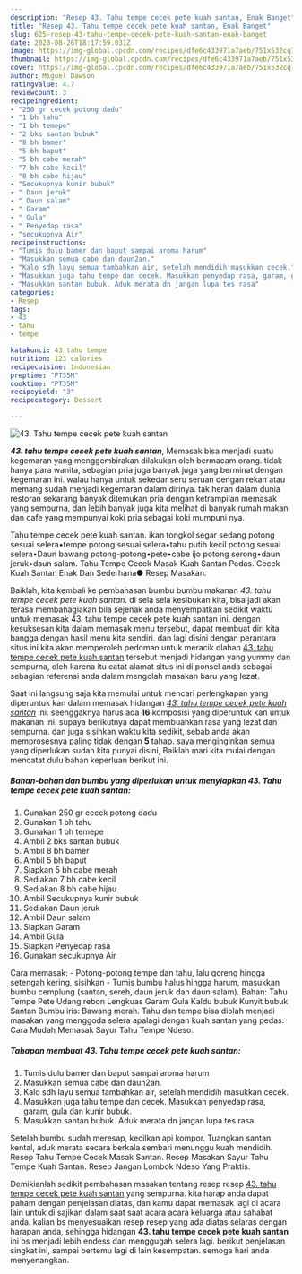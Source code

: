 ```yaml
---
description: "Resep 43. Tahu tempe cecek pete kuah santan, Enak Banget"
title: "Resep 43. Tahu tempe cecek pete kuah santan, Enak Banget"
slug: 625-resep-43-tahu-tempe-cecek-pete-kuah-santan-enak-banget
date: 2020-08-26T18:17:59.031Z
image: https://img-global.cpcdn.com/recipes/dfe6c433971a7aeb/751x532cq70/43-tahu-tempe-cecek-pete-kuah-santan-foto-resep-utama.jpg
thumbnail: https://img-global.cpcdn.com/recipes/dfe6c433971a7aeb/751x532cq70/43-tahu-tempe-cecek-pete-kuah-santan-foto-resep-utama.jpg
cover: https://img-global.cpcdn.com/recipes/dfe6c433971a7aeb/751x532cq70/43-tahu-tempe-cecek-pete-kuah-santan-foto-resep-utama.jpg
author: Miguel Dawson
ratingvalue: 4.7
reviewcount: 3
recipeingredient:
- "250 gr cecek potong dadu"
- "1 bh tahu"
- "1 bh temepe"
- "2 bks santan bubuk"
- "8 bh bamer"
- "5 bh baput"
- "5 bh cabe merah"
- "7 bh cabe kecil"
- "8 bh cabe hijau"
- "Secukupnya kunir bubuk"
- " Daun jeruk"
- " Daun salam"
- " Garam"
- " Gula"
- " Penyedap rasa"
- "secukupnya Air"
recipeinstructions:
- "Tumis dulu bamer dan baput sampai aroma harum"
- "Masukkan semua cabe dan daun2an."
- "Kalo sdh layu semua tambahkan air, setelah mendidih masukkan cecek."
- "Masukkan juga tahu tempe dan cecek. Masukkan penyedap rasa, garam, gula dan kunir bubuk."
- "Masukkan santan bubuk. Aduk merata dn jangan lupa tes rasa"
categories:
- Resep
tags:
- 43
- tahu
- tempe

katakunci: 43 tahu tempe 
nutrition: 123 calories
recipecuisine: Indonesian
preptime: "PT35M"
cooktime: "PT35M"
recipeyield: "3"
recipecategory: Dessert

---
```



![43. Tahu tempe cecek pete kuah santan](https://img-global.cpcdn.com/recipes/dfe6c433971a7aeb/751x532cq70/43-tahu-tempe-cecek-pete-kuah-santan-foto-resep-utama.jpg)

<b><i>43. tahu tempe cecek pete kuah santan</i></b>, Memasak bisa menjadi suatu kegemaran yang menggembirakan dilakukan oleh bermacam orang. tidak hanya para wanita, sebagian pria juga banyak juga yang berminat dengan kegemaran ini. walau hanya untuk sekedar seru seruan dengan rekan atau memang sudah menjadi kegemaran dalam dirinya. tak heran dalam dunia restoran sekarang banyak ditemukan pria dengan ketrampilan memasak yang sempurna, dan lebih banyak juga kita melihat di banyak rumah makan dan cafe yang mempunyai koki pria sebagai koki mumpuni nya.

Tahu tempe cecek pete kuah santan. ikan tongkol segar sedang potong sesuai selera•tempe potong sesuai selera•tahu putih kecil potong sesuai selera•Daun bawang potong-potong•pete•cabe ijo potong serong•daun jeruk•daun salam. Tahu Tempe Cecek Masak Kuah Santan Pedas. Cecek Kuah Santan Enak Dan Sederhana● Resep Masakan.

Baiklah, kita kembali ke pembahasan bumbu bumbu makanan <i>43. tahu tempe cecek pete kuah santan</i>. di sela sela kesibukan kita, bisa jadi akan terasa membahagiakan bila sejenak anda menyempatkan sedikit waktu untuk memasak 43. tahu tempe cecek pete kuah santan ini. dengan kesuksesan kita dalam memasak menu tersebut, dapat membuat diri kita bangga dengan hasil menu kita sendiri. dan lagi disini dengan perantara situs ini kita akan memperoleh pedoman untuk meracik olahan <u>43. tahu tempe cecek pete kuah santan</u> tersebut menjadi hidangan yang yummy dan sempurna, oleh karena itu catat alamat situs ini di ponsel anda sebagai sebagian referensi anda dalam mengolah masakan baru yang lezat.


Saat ini langsung saja kita memulai untuk mencari perlengkapan yang diperuntuk kan dalam memasak hidangan <u><i>43. tahu tempe cecek pete kuah santan</i></u> ini. seenggaknya harus ada <b>16</b> komposisi yang diperuntuk kan untuk makanan ini. supaya berikutnya dapat membuahkan rasa yang lezat dan sempurna. dan juga sisihkan waktu kita sedikit, sebab anda akan memprosesnya paling tidak dengan <b>5</b> tahap. saya menginginkan semua yang diperlukan sudah kita punyai disini, Baiklah mari kita mulai dengan mencatat dulu bahan keperluan berikut ini.

<!--inarticleads1-->

##### Bahan-bahan dan bumbu yang diperlukan untuk menyiapkan 43. Tahu tempe cecek pete kuah santan:

1. Gunakan 250 gr cecek potong dadu
1. Gunakan 1 bh tahu
1. Gunakan 1 bh temepe
1. Ambil 2 bks santan bubuk
1. Ambil 8 bh bamer
1. Ambil 5 bh baput
1. Siapkan 5 bh cabe merah
1. Sediakan 7 bh cabe kecil
1. Sediakan 8 bh cabe hijau
1. Ambil Secukupnya kunir bubuk
1. Sediakan  Daun jeruk
1. Ambil  Daun salam
1. Siapkan  Garam
1. Ambil  Gula
1. Siapkan  Penyedap rasa
1. Gunakan secukupnya Air


Cara memasak: - Potong-potong tempe dan tahu, lalu goreng hingga setengah kering, sisihkan - Tumis bumbu halus hingga harum, masukkan bumbu cemplung (santan, sereh, daun jeruk dan daun salam). Bahan: Tahu Tempe Pete Udang rebon Lengkuas Garam Gula Kaldu bubuk Kunyit bubuk Santan Bumbu iris: Bawang merah. Tahu dan tempe bisa diolah menjadi masakan yang menggoda selera apalagi dengan kuah santan yang pedas. Cara Mudah Memasak Sayur Tahu Tempe Ndeso. 

<!--inarticleads2-->

##### Tahapan membuat 43. Tahu tempe cecek pete kuah santan:

1. Tumis dulu bamer dan baput sampai aroma harum
1. Masukkan semua cabe dan daun2an.
1. Kalo sdh layu semua tambahkan air, setelah mendidih masukkan cecek.
1. Masukkan juga tahu tempe dan cecek. Masukkan penyedap rasa, garam, gula dan kunir bubuk.
1. Masukkan santan bubuk. Aduk merata dn jangan lupa tes rasa


Setelah bumbu sudah meresap, kecilkan api kompor. Tuangkan santan kental, aduk merata secara berkala sembari menunggu kuah mendidih. Resep Tahu Tempe Cecek Masak Santan. Resep Masakan Sayur Tahu Tempe Kuah Santan. Resep Jangan Lombok Ndeso Yang Praktis. 

Demikianlah sedikit pembahasan masakan tentang resep resep <u>43. tahu tempe cecek pete kuah santan</u> yang sempurna. kita harap anda dapat paham dengan penjelasan diatas, dan kamu dapat memasak lagi di acara lain untuk di sajikan dalam saat saat acara acara keluarga atau sahabat anda. kalian bs menyesuaikan resep resep yang ada diatas selaras dengan harapan anda, sehingga hidangan <b>43. tahu tempe cecek pete kuah santan</b> ini bs menjadi lebih endess dan menggugah selera lagi. berikut penjelasan singkat ini, sampai bertemu lagi di lain kesempatan. semoga hari anda menyenangkan.

